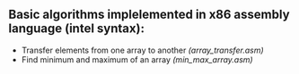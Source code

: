 ## Basic algorithms implelemented in x86 assembly language (__intel syntax__):
* Transfer elements from one array to another _(array\_transfer.asm)_
* Find minimum and maximum of an array _(min\_max\_array.asm)_